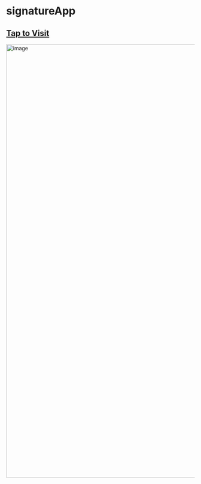 # signatureApp
## <a href="https://signapp0.netlify.app"> Tap to Visit</a>
<img width="1158" alt="image" src="https://github.com/user-attachments/assets/ac6774a7-181e-4b89-b496-38ae41491854">
